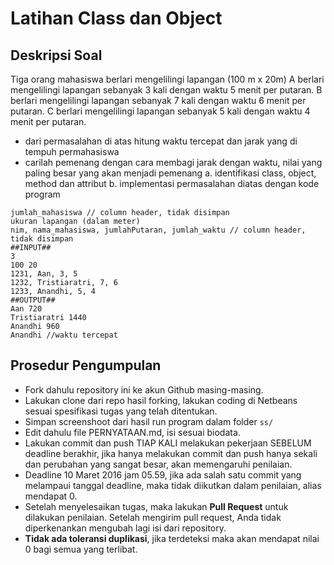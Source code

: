 # Latihan Class dan Object

## Deskripsi Soal ##

Tiga orang mahasiswa berlari mengelilingi lapangan (100 m x 20m)
A berlari mengelilingi lapangan sebanyak 3 kali 
dengan waktu 5 menit per putaran. 
B berlari mengelilingi lapangan sebanyak 7 kali 
dengan waktu 6 menit per putaran.
C berlari mengelilingi lapangan sebanyak 5 kali 
dengan waktu 4 menit per putaran.
- dari permasalahan di atas hitung waktu tercepat dan jarak yang di tempuh permahasiswa
- carilah pemenang dengan cara membagi jarak dengan waktu, nilai yang paling besar yang akan menjadi pemenang
a. identifikasi class, object, method dan attribut
b. implementasi permasalahan diatas dengan kode program


```
jumlah_mahasiswa // column header, tidak disimpan
ukuran lapangan (dalam meter)
nim, nama_mahasiswa, jumlahPutaran, jumlah_waktu // column header, tidak disimpan
##INPUT##
3
100 20
1231, Aan, 3, 5
1232, Tristiaratri, 7, 6
1233, Anandhi, 5, 4
##OUTPUT##
Aan 720
Tristiaratri 1440
Anandhi 960
Anandhi //waktu tercepat

```
## Prosedur Pengumpulan ##

* Fork dahulu repository ini ke akun Github masing-masing.
* Lakukan clone dari repo hasil forking, lakukan coding di Netbeans sesuai spesifikasi tugas yang telah ditentukan.
* Simpan screenshoot dari hasil run program dalam folder `ss/`
* Edit dahulu file PERNYATAAN.md, isi sesuai biodata.
* Lakukan commit dan push TIAP KALI melakukan pekerjaan SEBELUM deadline berakhir, jika hanya melakukan commit dan push hanya sekali dan perubahan yang sangat besar, akan memengaruhi penilaian.
* Deadline 10 Maret 2016 jam 05.59, jika ada salah satu commit yang melampaui tanggal deadline, maka tidak diikutkan dalam penilaian, alias mendapat 0.
* Setelah menyelesaikan tugas, maka lakukan **Pull Request** untuk dilakukan penilaian. Setelah mengirim pull request, Anda tidak diperkenankan mengubah lagi isi dari repository.
* **Tidak ada toleransi duplikasi**, jika terdeteksi maka akan mendapat nilai 0 bagi semua yang terlibat.
